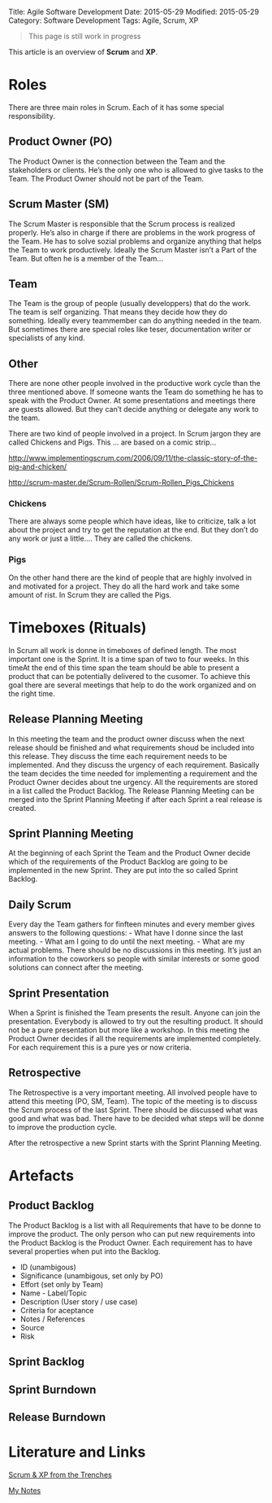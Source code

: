 Title: Agile Software Development
Date: 2015-05-29
Modified: 2015-05-29
Category: Software Development
Tags: Agile, Scrum, XP


> This page is still work in progress


This article is an overview of **Scrum** and **XP**.

Roles
=====

There are three main roles in Scrum. Each of it has some special
responsibility.

Product Owner (PO)
------------------

The Product Owner is the connection between the Team and the
stakeholders or clients. He’s the only one who is allowed to give tasks
to the Team. The Product Owner should not be part of the Team.

Scrum Master (SM)
-----------------

The Scrum Master is responsible that the Scrum process is realized
properly. He’s also in charge if there are problems in the work progress
of the Team. He has to solve sozial problems and organize anything that
helps the Team to work productively. Ideally the Scrum Master isn’t a
Part of the Team. But often he is a member of the Team...

Team
----

The Team is the group of people (usually developpers) that do the work.
The team is self organizing. That means they decide how they do
something. Ideally every teammember can do anything needed in the team.
But sometimes there are special roles like teser, documentation writer
or specialists of any kind.

Other
-----

There are none other people involved in the productive work cycle than
the three mentioned above. If someone wants the Team do something he has
to speak with the Product Owner. At some presentations and meetings
there are guests allowed. But they can’t decide anything or delegate any
work to the team.

There are two kind of people involved in a project. In Scrum jargon they
are called Chickens and Pigs. This ... are based on a comic strip...

<http://www.implementingscrum.com/2006/09/11/the-classic-story-of-the-pig-and-chicken/>

<http://scrum-master.de/Scrum-Rollen/Scrum-Rollen_Pigs_Chickens>

### Chickens

There are always some people which have ideas, like to criticize, talk a
lot about the project and try to get the reputation at the end. But they
don’t do any work or just a little.... They are called the chickens.

### Pigs

On the other hand there are the kind of people that are highly involved
in and motivated for a project. They do all the hard work and take some
amount of rist. In Scrum they are called the Pigs.

Timeboxes (Rituals)
===================

In Scrum all work is donne in timeboxes of defined length. The most
important one is the Sprint. It is a time span of two to four weeks. In
this timeAt the end of this time span the team should be able to present
a product that can be potentially delivered to the cusomer. To achieve
this goal there are several meetings that help to do the work organized
and on the right time.

Release Planning Meeting
------------------------

In this meeting the team and the product owner discuss when the next
release should be finished and what requirements shoud be included into
this release. They discuss the time each requirement needs to be
implemented. And they discuss the urgency of each requirement. Basically
the team decides the time needed for implementing a requirement and the
Product Owner decides about tne urgency. All the requirements are stored
in a list called the Product Backlog. The Release Planning Meeting can
be merged into the Sprint Planning Meeting if after each Sprint a real
release is created.

Sprint Planning Meeting
-----------------------

At the beginning of each Sprint the Team and the Product Owner decide
which of the requirements of the Product Backlog are going to be
implemented in the new Sprint. They are put into the so called Sprint
Backlog.

Daily Scrum
-----------

Every day the Team gathers for finfteen minutes and every member gives
answers to the following questions: - What have I donne since the last
meeting. - What am I going to do until the next meeting. - What are my
actual problems. There should be no discussions in this meeting. It’s
just an information to the coworkers so people with similar interests or
some good solutions can connect after the meeting.

Sprint Presentation
-------------------

When a Sprint is finished the Team presents the result. Anyone can join
the presentation. Everybody is allowed to try out the resulting product.
It should not be a pure presentation but more like a workshop. In this
meeting the Product Owner decides if all the requirements are
implemented completely. For each requirement this is a pure yes or now
criteria.

Retrospective
-------------

The Retrospective is a very important meeting. All involved people have
to attend this meeting (PO, SM, Team). The topic of the meeting is to
discuss the Scrum process of the last Sprint. There should be discussed
what was good and what was bad. There have to be decided what steps will
be donne to improve the production cycle.

After the retrospective a new Sprint starts with the Sprint Planning
Meeting.

Artefacts
=========

Product Backlog
---------------

The Product Backlog is a list with all Requirements that have to be
donne to improve the product. The only person who can put new
requirements into the Product Backlog is the Product Owner. Each
requirement has to have several properties when put into the Backlog.

- ID (unambigous)
- Significance (unambigous, set only by PO)
- Effort (set only by Team)
- Name - Label/Topic
- Description (User story / use case)
- Criteria for aceptance
- Notes / References
- Source
- Risk

Sprint Backlog
--------------

Sprint Burndown
---------------

Release Burndown
----------------

Literature and Links
====================

[Scrum & XP from the Trenches](http://www.infoq.com/minibooks/scrum-xp-from-the-trenches)

[My Notes](/images/scrumidable_notizen.pdf)

